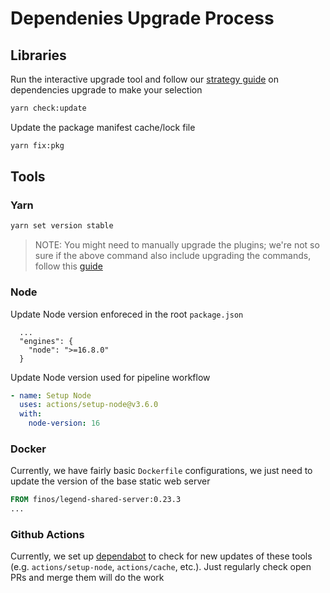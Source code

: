 # Dependenies Upgrade Process

## Libraries

Run the interactive upgrade tool and follow our [strategy guide](./dependencies.md#updating-a-dependency) on dependencies upgrade to make your selection

```sh
yarn check:update
```

Update the package manifest cache/lock file

```sh
yarn fix:pkg
```

## Tools

### Yarn

```sh
yarn set version stable
```

> NOTE: You might need to manually upgrade the plugins; we're not so sure if the above command also include upgrading the commands, follow this [guide](https://yarnpkg.com/features/plugins)

### Node

Update Node version enforeced in the root `package.json`

```jsonc
  ...
  "engines": {
    "node": ">=16.8.0"
  }
```

Update Node version used for pipeline workflow

```yml
- name: Setup Node
  uses: actions/setup-node@v3.6.0
  with:
    node-version: 16
```

### Docker

Currently, we have fairly basic `Dockerfile` configurations, we just need to update the version of the base static web server

```dockerfile
FROM finos/legend-shared-server:0.23.3
...
```

### Github Actions

Currently, we set up [dependabot](https://docs.github.com/en/code-security/dependabot) to check for new updates of these tools (e.g. `actions/setup-node`, `actions/cache`, etc.). Just regularly check open PRs and merge them will do the work
